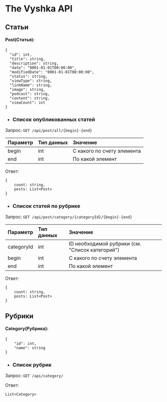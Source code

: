# The Vyshka API

## Статьи

#### Post(Статья):
```
{
  "id": int,
  "title": string,
  "description": string,
  "date": "0001-01-01T00:00:00",
  "modifiedDate": "0001-01-01T00:00:00",
  "status": string,
  "viewType": string,
  "linkName": string,
  "image": string,
  "podcast": string,
  "content": string,
  "viewCount": int
}
```

- ### Список опубликованных статей

Запрос:
`GET /api/post/all/{begin}-{end}`

| Параметр  | Тип данных  | Значение |
| :------------ | :------------ | :------------ |
| begin  | int  | С какого по счету элемента |
| end  | int  | По какой элемент |


Ответ: 
```
{
	count: string,
	posts: List<Post>
}
```

- ### Список статей по рубрике

Запрос:
`GET /api/post/category/{categoryId}/{begin}-{end}`

| Параметр  | Тип данных  | Значение |
| :------------ | :------------ | :------------ |
| categoryId  | int  | ID необходимой рубрики (см. "Список категорий") |
| begin  | int  | С какого по счету элемента |
| end  | int  | По какой элемент |


Ответ: 
```
{
	count: string,
	posts: List<Post>
}
```

## Рубрики
#### Category(Рубрика):
```
{
    "id": int,
    "name": string
}
```

- ### Список рубрик

Запрос:
`GET /api/category/`


Ответ: 
```
List<Category>
```
